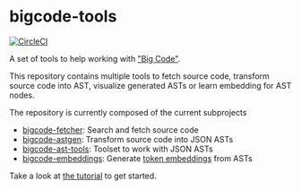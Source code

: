 # bigcode-tools

[![CircleCI](https://circleci.com/gh/tuvistavie/bigcode-tools.svg?style=svg&circle-token=2508e8ffaf677893dda1ba0bc670bbd06ce137c5)](https://circleci.com/gh/tuvistavie/bigcode-tools)

A set of tools to help working with ["Big Code"][1].

This repository contains multiple tools to fetch source code,
transform source code into AST, visualize generated ASTs or
learn embedding for AST nodes.

The repository is currently composed of the current subprojects

* [bigcode-fetcher](./bigcode-fetcher): Search and fetch source code
* [bigcode-astgen](./bigcode-astgen): Transform source code into JSON ASTs
* [bigcode-ast-tools](./bigcode-ast-tools): Toolset to work with JSON ASTs
* [bigcode-embeddings](./bigcode-embeddings): Generate [token embeddings][2] from ASTs

Take a look at [the tutorial][3] to get started.

[1]: http://learnbigcode.github.io/
[2]: https://en.wikipedia.org/wiki/Word_embedding
[3]: ./doc/tutorial.md
